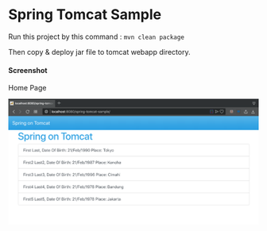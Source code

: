 # Spring Tomcat Sample

Run this project by this command : `mvn clean package`

Then copy & deploy jar file to tomcat webapp directory.

#### Screenshot

Home Page

![Home Page](img/home.png "Home Page")